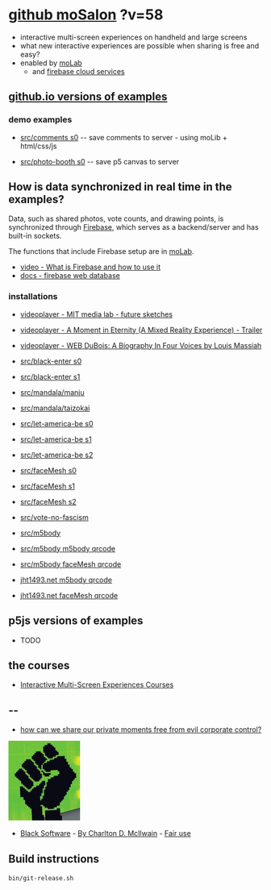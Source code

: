 # [github moSalon](https://github.com/molab-itp/moSalon) ?v=58

- interactive multi-screen experiences on handheld and large screens
- what new interactive experiences are possible when sharing is free and easy?
- enabled by [moLab](https://github.com/molab-itp/moLib)
  - and [firebase cloud services](https://firebase.google.com)

## [github.io versions of examples](https://molab-itp.github.io/moSalon?v=58)

### demo examples

- [src/comments s0](src/comments/?v=58)
  -- save comments to server - using moLib + html/css/js

- [src/photo-booth s0](src/photo-booth/?v=58)
  -- save p5 canvas to server

## How is data synchronized in real time in the examples?

Data, such as shared photos, vote counts, and drawing points, is synchronized through [Firebase](https://firebase.google.com), which serves as a backend/server and has built-in sockets.

The functions that include Firebase setup are in [moLab](https://github.com/molab-itp/moLib).

- [video - What is Firebase and how to use it](https://www.youtube.com/watch?v=p9pgI3Mg-So&list=PLl-K7zZEsYLnfwBe4WgEw9ao0J0N1LYDR&index=8)
- [docs - firebase web database](https://firebase.google.com/docs/database/web/start?hl=en&authuser=0)

### installations

- [videoplayer - MIT media lab - future sketches](src/videoplayer?playlist=xZGOQUiPuEE)
- [videoplayer - A Moment in Eternity (A Mixed Reality Experience) - Trailer](src/videoplayer?playlist=s1mo4k4bvEg)
- [videoplayer - WEB DuBois: A Biography In Four Voices by Louis Massiah](src/videoplayer?playlist=xIGJd4nP_f4)

- [src/black-enter s0](src/black-enter/?v=58&group=s0)
- [src/black-enter s1](src/black-enter/?v=58&group=s1)

- [src/mandala/manju](src/mandala/manju?v=58)
- [src/mandala/taizokai](src/mandala/taizokai?v=58)

- [src/let-america-be s0](src/let-america-be/qrcode?v=58&group=s0)
- [src/let-america-be s1](src/let-america-be/qrcode?v=58&group=s1)
- [src/let-america-be s2](src/let-america-be/qrcode?v=58&group=s2)

- [src/faceMesh s0](src/faceMesh/qrcode?v=58)
- [src/faceMesh s1](src/faceMesh/qrcode?v=58&group=s1)
- [src/faceMesh s2](src/faceMesh/qrcode?v=58&group=s2)

- [src/vote-no-fascism](src/vote-no-fascism/?v=58)

- [src/m5body](src/m5body/?v=58)
- [src/m5body m5body qrcode](src/m5body/qrcode-m5body/?v=58&app=mo-m5body&group=m5body)
- [src/m5body faceMesh qrcode](src/m5body/qrcode-facemesh/?v=58&app=mo-m5body&group=m5body)
- [jht1493.net m5body qrcode](https://jht1493.net/moSalon/demo/m5body/qrcode-m5body/?v=58&app=mo-m5body&group=m5body)
- [jht1493.net faceMesh qrcode](https://jht1493.net/moSalon/demo/m5body/qrcode-facemesh/?v=58&app=mo-m5body&group=m5body)

## p5js versions of examples

- TODO

## the courses

<!-- - [Interactive multi-screen experiences](https://github.com/p5videoKit/IM-Screens-2024-03-ima) -->

- [Interactive Multi-Screen Experiences Courses](https://github.com/orgs/p5videoKit/repositories?q=IM-Screens+sort%3Aname-asc)

## --

- [how can we share our private moments free from evil corporate control?](https://github.com/jht1493/jht-site?tab=readme-ov-file#why)

[![Black_Software](png/power-fist-142x158.png)](https://en.wikipedia.org/wiki/Black_Software)

- [Black Software](https://en.wikipedia.org/wiki/Black_Software) - [By Charlton D. McIlwain](https://global.oup.com/academic/product/black-software-9780190863845) - [Fair use](https://en.wikipedia.org/w/index.php?curid=67093597)

## Build instructions

```
bin/git-release.sh

```
